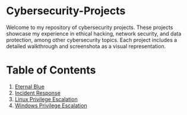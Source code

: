 # Cybersecurity-Projects
Welcome to my repository of cybersecurity projects. These projects showcase my experience in ethical hacking, network security, and data protection, among other cybersecurity topics. Each project includes a detailed walkthrough and screenshota as a visual representation.

# **Table of Contents**

1. [Eternal Blue](https://github.com/B-Johnson89/Cybersecurity-Projects/blob/main/Eternal%20Blue/README.md)
2. [Incident Response](https://github.com/B-Johnson89/Cybersecurity-Projects/blob/main/Incident%20Response%20Lab/README.md)
3. [Linux Privilege Escalation](https://github.com/B-Johnson89/Cybersecurity-Projects/blob/main/Linux%20Privesc/README.md)
4. [Windows Privilege Escalation](https://github.com/B-Johnson89/Cybersecurity-Projects/blob/main/Windows%20Privesc/README.md)
